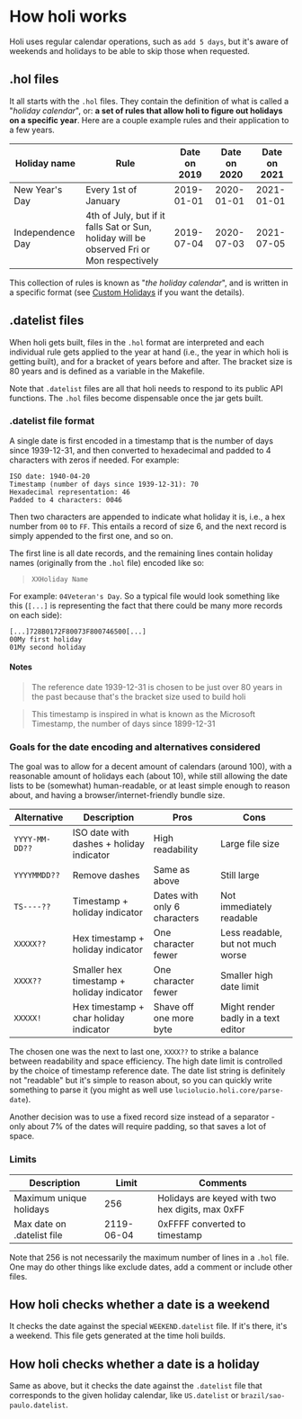 # How holi works

Holi uses regular calendar operations, such as `add 5 days`, but it's aware of weekends and holidays
to be able to skip those when requested.

## .hol files

It all starts with the `.hol` files. They contain the definition of what is called a "_holiday calendar_",
or: **a set of rules that allow holi to figure out holidays on a specific year**. Here are a couple
example rules and their application to a few years.

| Holiday name     | Rule                                                                                      | Date on 2019 | Date on 2020 | Date on 2021 |
|------------------|-------------------------------------------------------------------------------------------|--------------|--------------|--------------|
| New Year's Day   | Every 1st of January                                                                      | 2019-01-01   | 2020-01-01   | 2021-01-01   |
| Independence Day | 4th of July, but if it falls Sat or Sun, holiday will be observed Fri or Mon respectively | 2019-07-04   | 2020-07-03   | 2021-07-05   |

This collection of rules is known as "_the holiday calendar_", and is written in a specific
format (see [Custom Holidays](https://cljdoc.org/d/io.github.luciolucio/holi/0.13.3/doc/custom-holidays)
if you want the details).

## .datelist files

When holi gets built, files in the `.hol` format are interpreted and each individual rule gets applied
to the year at hand (i.e., the year in which holi is getting built), and for a bracket of years before
and after. The bracket size is 80 years and is defined as a variable in the Makefile.

Note that `.datelist` files are all that holi needs to respond to its public API functions. The `.hol` files
become dispensable once the jar gets built.

### .datelist file format

A single date is first encoded in a timestamp that is the number of days since 1939-12-31, and then converted to
hexadecimal and padded to 4 characters with zeros if needed. For example:

```
ISO date: 1940-04-20
Timestamp (number of days since 1939-12-31): 70
Hexadecimal representation: 46
Padded to 4 characters: 0046
```

Then two characters are appended to indicate what holiday it is, i.e., a hex number from `00` to `FF`.
This entails a record of size 6, and the next record is simply appended to the first one, and so on.

The first line is all date records, and the remaining lines contain holiday names (originally from the `.hol`
file) encoded like so:

> `XXHoliday Name`

For example: `04Veteran's Day`. So a typical file would look something like this (`[...]` is representing
the fact that there could be many more records on each side):

```
[...]728B0172F80073F800746500[...]
00My first holiday
01My second holiday
```

#### Notes

> The reference date 1939-12-31 is chosen to be just over 80 years in the past because that's the bracket size used to
> build holi

> This timestamp is inspired in what is known as the Microsoft Timestamp, the number of days since 1899-12-31

### Goals for the date encoding and alternatives considered

The goal was to allow for a decent amount of calendars (around 100), with a reasonable amount of
holidays each (about 10), while still allowing the date lists to be (somewhat) human-readable, or
at least simple enough to reason about, and having a browser/internet-friendly bundle size.

| Alternative    | Description                               | Pros                         | Cons                                |
|----------------|-------------------------------------------|------------------------------|-------------------------------------|
| `YYYY-MM-DD??` | ISO date with dashes + holiday indicator  | High readability             | Large file size                     |
| `YYYYMMDD??`   | Remove dashes                             | Same as above                | Still large                         |
| `TS----??`     | Timestamp + holiday indicator             | Dates with only 6 characters | Not immediately readable            |
| `XXXXX??`      | Hex timestamp + holiday indicator         | One character fewer          | Less readable, but not much worse   |
| `XXXX??`       | Smaller hex timestamp + holiday indicator | One character fewer          | Smaller high date limit             |
| `XXXXX!`       | Hex timestamp + char holiday indicator    | Shave off one more byte      | Might render badly in a text editor |

The chosen one was the next to last one, `XXXX??` to strike a balance between readability and space efficiency. The high
date limit is controlled by the choice of timestamp reference date. The date list string is definitely not "readable"
but it's simple to reason about, so you can quickly write something to parse it (you might as well
use `luciolucio.holi.core/parse-date`).

Another decision was to use a fixed record size instead of a separator - only about 7% of the dates will require
padding, so that saves a lot of space.

### Limits

| Description                | Limit      | Comments                                         |
|----------------------------|------------|--------------------------------------------------|
| Maximum unique holidays    | 256        | Holidays are keyed with two hex digits, max 0xFF |
| Max date on .datelist file | 2119-06-04 | 0xFFFF converted to timestamp                    |

Note that 256 is not necessarily the maximum number of lines in a `.hol` file. One may do other things
like exclude dates, add a comment or include other files.

## How holi checks whether a date is a weekend

It checks the date against the special `WEEKEND.datelist` file. If it's there, it's a weekend. This file
gets generated at the time holi builds.

## How holi checks whether a date is a holiday

Same as above, but it checks the date against the `.datelist` file that corresponds to the given holiday
calendar, like `US.datelist` or `brazil/sao-paulo.datelist`.
